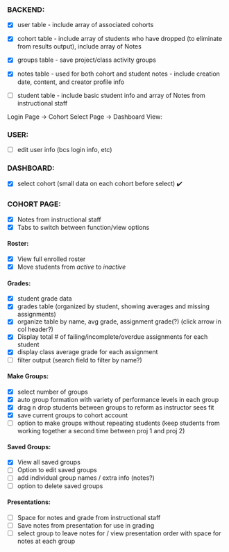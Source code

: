 ### BACKEND:
- [x] user table - include array of associated cohorts
- [x] cohort table - include array of students who have dropped (to eliminate from results output), include array of Notes
- [x] groups table - save project/class activity groups 
- [x] notes table - used for both cohort and student notes - include creation date, content, and creator profile info
- [ ] student table - include basic student info and array of Notes from instructional staff


Login Page -> Cohort Select Page -> Dashboard View:
### USER:
- [ ] edit user info (bcs login info, etc)

### DASHBOARD:
- [x] select cohort (small data on each cohort before select) :heavy_check_mark:

### COHORT PAGE:
- [x] Notes from instructional staff
- [x] Tabs to switch between function/view options 

#### Roster:
- [x] View full enrolled roster
- [x] Move students from _active_ to _inactive_

#### Grades:
- [x] student grade data
- [x] grades table (organized by student, showing averages and missing assignments)
- [x] organize table by name, avg grade, assignment grade(?) (click arrow in col header?)
- [x] Display total # of failing/incomplete/overdue assignments for each student
- [x] display class average grade for each assignment
- [ ] filter output (search field to filter by name?)

#### Make Groups:
- [x] select number of groups
- [x] auto group formation with variety of performance levels in each group
- [x] drag n drop students between groups to reform as instructor sees fit
- [x] save current groups to cohort account
- [ ] option to make groups without repeating students (keep students from working together a second time between proj 1 and proj 2)

#### Saved Groups:
- [x] View all saved groups
- [ ] Option to edit saved groups
- [ ] add individual group names / extra info (notes?)
- [ ] option to delete saved groups

#### Presentations:
- [ ] Space for notes and grade from instructional staff
- [ ] Save notes from presentation for use in grading 
- [ ] select group to leave notes for / view presentation order with space for notes at each group
